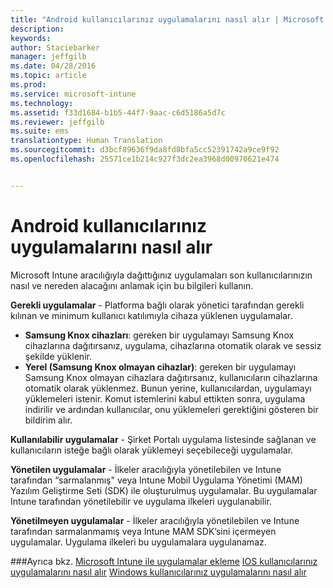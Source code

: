 ```yaml
---
title: "Android kullanıcılarınız uygulamalarını nasıl alır | Microsoft Intune"
description: 
keywords: 
author: Staciebarker
manager: jeffgilb
ms.date: 04/28/2016
ms.topic: article
ms.prod: 
ms.service: microsoft-intune
ms.technology: 
ms.assetid: f33d1684-b1b5-44f7-9aac-c6d5186a5d7c
ms.reviewer: jeffgilb
ms.suite: ems
translationtype: Human Translation
ms.sourcegitcommit: d3bcf89636f9da8fd8bfa5cc52391742a9ce9f92
ms.openlocfilehash: 25571ce1b214c927f3dc2ea3968d00970621e474


---
```



# Android kullanıcılarınız uygulamalarını nasıl alır
Microsoft Intune aracılığıyla dağıttığınız uygulamaları son kullanıcılarınızın nasıl ve nereden alacağını anlamak için bu bilgileri kullanın. 

**Gerekli uygulamalar** - Platforma bağlı olarak yönetici tarafından gerekli kılınan ve minimum kullanıcı katılımıyla cihaza yüklenen uygulamalar.
 
- **Samsung Knox cihazları**: gereken bir uygulamayı Samsung Knox cihazlarına dağıtırsanız, uygulama, cihazlarına otomatik olarak ve sessiz şekilde yüklenir.
- **Yerel (Samsung Knox olmayan cihazlar)**: gereken bir uygulamayı Samsung Knox olmayan cihazlara dağıtırsanız, kullanıcıların cihazlarına otomatik olarak yüklenmez. Bunun yerine, kullanıcılardan, uygulamayı yüklemeleri istenir. Komut istemlerini kabul ettikten sonra, uygulama indirilir ve ardından kullanıcılar, onu yüklemeleri gerektiğini gösteren bir bildirim alır. 

**Kullanılabilir uygulamalar** - Şirket Portalı uygulama listesinde sağlanan ve kullanıcıların isteğe bağlı olarak yüklemeyi seçebileceği uygulamalar.

**Yönetilen uygulamalar** - İlkeler aracılığıyla yönetilebilen ve Intune tarafından “sarmalanmış" veya Intune Mobil Uygulama Yönetimi (MAM) Yazılım Geliştirme Seti (SDK) ile oluşturulmuş uygulamalar. Bu uygulamalar Intune tarafından yönetilebilir ve uygulama ilkeleri uygulanabilir.

**Yönetilmeyen uygulamalar** - İlkeler aracılığıyla yönetilebilen ve Intune tarafından sarmalanmamış veya Intune MAM SDK’sini içermeyen uygulamalar. Uygulama ilkeleri bu uygulamalara uygulanamaz.

###Ayrıca bkz.
[Microsoft Intune ile uygulamalar ekleme](/intune/deploy-use/add-apps)
[IOS kullanıcılarınız uygulamalarını nasıl alır](how-your-ios-users-get-their-apps.md)
[Windows kullanıcılarınız uygulamalarını nasıl alır](how-your-windows-users-get-their-apps.md)


<!--HONumber=Jul16_HO1-->


